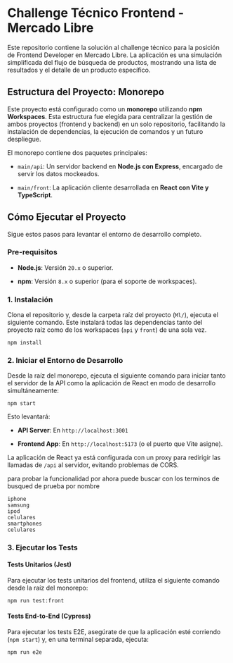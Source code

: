 # Challenge Técnico Frontend - Mercado Libre

Este repositorio contiene la solución al challenge técnico para la posición de Frontend Developer en Mercado Libre. La aplicación es una simulación simplificada del flujo de búsqueda de productos, mostrando una lista de resultados y el detalle de un producto específico.

## Estructura del Proyecto: Monorepo

Este proyecto está configurado como un **monorepo** utilizando **npm Workspaces**. Esta estructura fue elegida para centralizar la gestión de ambos proyectos (frontend y backend) en un solo repositorio, facilitando la instalación de dependencias, la ejecución de comandos y un futuro despliegue.

El monorepo contiene dos paquetes principales:

- `main/api`: Un servidor backend en **Node.js con Express**, encargado de servir los datos mockeados.

- `main/front`: La aplicación cliente desarrollada en **React con Vite y TypeScript**.

## Cómo Ejecutar el Proyecto

Sigue estos pasos para levantar el entorno de desarrollo completo.

### Pre-requisitos

- **Node.js**: Versión `20.x` o superior.

- **npm**: Versión `8.x` o superior (para el soporte de workspaces).

### 1\. Instalación

Clona el repositorio y, desde la carpeta raíz del proyecto (`Ml/`), ejecuta el siguiente comando. Este instalará todas las dependencias tanto del proyecto raíz como de los workspaces (`api` y `front`) de una sola vez.

```
npm install

```

### 2\. Iniciar el Entorno de Desarrollo

Desde la raíz del monorepo, ejecuta el siguiente comando para iniciar tanto el servidor de la API como la aplicación de React en modo de desarrollo simultáneamente:

```
npm start

```

Esto levantará:

- **API Server**: En `http://localhost:3001`

- **Frontend App**: En `http://localhost:5173` (o el puerto que Vite asigne).

La aplicación de React ya está configurada con un proxy para redirigir las llamadas de `/api` al servidor, evitando problemas de CORS.

para probar la funcionalidad por ahora puede buscar con los terminos de busqued de prueba por nombre

```
iphone
samsung
ipod
celulares
smartphones
celulares
```

### 3\. Ejecutar los Tests

#### Tests Unitarios (Jest)

Para ejecutar los tests unitarios del frontend, utiliza el siguiente comando desde la raíz del monorepo:

```
npm run test:front

```

#### Tests End-to-End (Cypress)

Para ejecutar los tests E2E, asegúrate de que la aplicación esté corriendo (`npm start`) y, en una terminal separada, ejecuta:

```
npm run e2e

```
